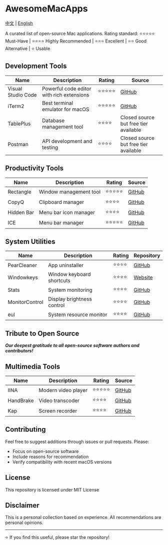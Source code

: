 # AwesomeMacApps
[中文](README.md) | [English](README_En.md)

A curated list of open-source Mac applications. Rating standard: ⭐️⭐️⭐️⭐️⭐️ Must-Have | ⭐️⭐️⭐️⭐️ Highly Recommended | ⭐️⭐️⭐️ Excellent | ⭐️⭐️ Good Alternative | ⭐️ Usable

## Development Tools

| Name | Description | Rating | Source |
|------|-------------|--------|--------|
| Visual Studio Code | Powerful code editor with rich extensions | ⭐️⭐️⭐️⭐️⭐️ | [GitHub](https://github.com/microsoft/vscode) |
| iTerm2 | Best terminal emulator for macOS | ⭐️⭐️⭐️⭐️⭐️ | [GitHub](https://github.com/gnachman/iTerm2) |
| TablePlus | Database management tool | ⭐️⭐️⭐️⭐️ | Closed source but free tier available |
| Postman | API development and testing | ⭐️⭐️⭐️⭐️ | Closed source but free tier available |

## Productivity Tools

| Name | Description | Rating | Source |
|------|-------------|--------|--------|
| Rectangle | Window management tool | ⭐️⭐️⭐️⭐️⭐️ | [GitHub](https://github.com/rxhanson/Rectangle) |
| CopyQ | Clipboard manager | ⭐️⭐️⭐️⭐️ | [GitHub](https://github.com/hluk/CopyQ) |
| Hidden Bar | Menu bar icon manager | ⭐️⭐️⭐️⭐️ | [GitHub](https://github.com/dwarvesf/hidden) |
| ICE | Menu bar manager | ⭐️⭐️⭐️⭐️⭐️ | [GitHub](https://github.com/jordanbaird/Ice) |

## System Utilities

| Name | Description | Rating | Repository |
|------|-------------|--------|------------|
| PearCleaner | App uninstaller | ⭐️⭐️⭐️⭐️ | [GitHub](https://github.com/alienator88/Pearcleaner) |
| Windowkeys | Window keyboard shortcuts | ⭐️⭐️⭐️⭐️ | [Website](https://www.apptorium.com/windowkeys) |
| Stats | System monitoring | ⭐️⭐️⭐️⭐️ | [GitHub](https://github.com/exelban/stats) |
| MonitorControl | Display brightness control | ⭐️⭐️⭐️⭐️ | [GitHub](https://github.com/MonitorControl/MonitorControl) |
| eul | System resource monitor | ⭐️⭐️⭐️⭐️ | [GitHub](https://github.com/gao-sun/eul) |


## Tribute to Open Source

**_Our deepest gratitude to all open-source software authors and contributors!_**

## Multimedia Tools

| Name | Description | Rating | Source |
|------|-------------|--------|--------|
| IINA | Modern video player | ⭐️⭐️⭐️⭐️⭐️ | [GitHub](https://github.com/iina/iina) |
| HandBrake | Video transcoder | ⭐️⭐️⭐️⭐️ | [GitHub](https://github.com/HandBrake/HandBrake) |
| Kap | Screen recorder | ⭐️⭐️⭐️⭐️ | [GitHub](https://github.com/wulkano/kap) |

## Contributing

Feel free to suggest additions through issues or pull requests. Please:
- Focus on open-source software
- Include reasons for recommendation
- Verify compatibility with recent macOS versions

## License

This repository is licensed under MIT License

## Disclaimer

This is a personal collection based on experience. All recommendations are personal opinions.

---

⭐️ If you find this useful, please star the repository!